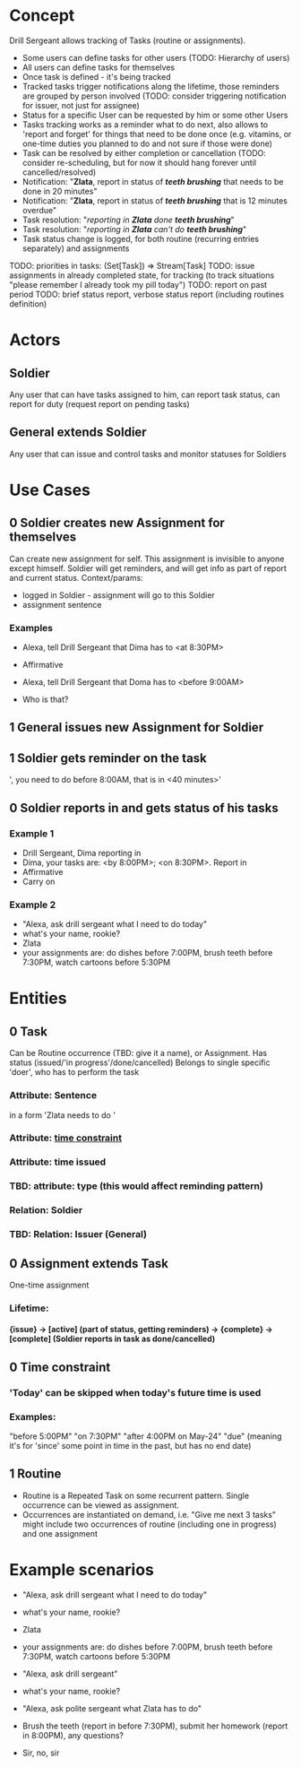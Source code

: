 # Concept

Drill Sergeant allows tracking of Tasks (routine or assignments).

* Some users can define tasks for other users (TODO: Hierarchy of users)
* All users can define tasks for themselves
* Once task is defined - it's being tracked
* Tracked tasks trigger notifications along the lifetime, those 
reminders are grouped by person involved (TODO: consider triggering 
notification for issuer, not just for assignee)
* Status for a specific User can be requested by him or some other Users
* Tasks tracking works as a reminder what to do next, also allows to 'report 
and forget' for things that need to be done once (e.g. vitamins, or one-time 
duties you planned to do and not sure if those were done) 
* Task can be resolved by either completion or cancellation (TODO: consider 
re-scheduling, but for now it should hang forever until cancelled/resolved)
* Notification: "**Zlata**, report in status of **_teeth brushing_** that 
needs to be done in 20 minutes"
* Notification: "**Zlata**, report in status of **_teeth brushing_** that is 
12 minutes overdue"
* Task resolution: "_reporting in **Zlata** done_ _**teeth brushing**_"
* Task resolution: "_reporting in **Zlata** can't do_ _**teeth brushing**_"
* Task status change is logged, for both routine (recurring entries separately) 
and assignments

TODO: priorities in tasks:  (Set[Task]) => Stream[Task]
TODO: issue assignments in already completed state, for tracking (to track situations "please remember I already took my pill today")
TODO: report on past period
TODO: brief status report, verbose status report (including routines definition)



# Actors
## Soldier
Any user that can have tasks assigned to him, can report task status, can 
report for duty (request report on pending tasks)


## General extends Soldier
Any user that can issue and control tasks and monitor statuses for Soldiers

# Use Cases

## 0 Soldier creates new Assignment for themselves
Can create new assignment for self. This assignment is invisible to anyone except himself. Soldier will get 
reminders, and will get info as part of report and current status.
Context/params:
* logged in Soldier - assignment will go to this Soldier
* assignment sentence
### Examples
- Alexa, tell Drill Sergeant that Dima has to <do eyedrops> <at 8:30PM>
- Affirmative

- Alexa, tell Drill Sergeant that Doma has to <register himself> <before 9:00AM>
- Who is that?

## 1 General issues new Assignment for Soldier

## 1 Soldier gets reminder on the task
'<Zlata>, you need to do <toothbrushing> before 8:00AM, that is in <40 minutes>'

## 0 Soldier reports in and gets status of his tasks

### Example 1
- Drill Sergeant, Dima reporting in
- Dima, your tasks are: <take vitamins> <by 8:00PM>; <do eyedrops> <on 8:30PM>. Report in
- Affirmative
- Carry on 

### Example 2
- "Alexa, ask drill sergeant what I need to do today"
- what's your name, rookie?
- Zlata
- your assignments are: do dishes before 7:00PM, brush teeth before 7:30PM, watch cartoons before 5:30PM


## 

# Entities

## 0 Task
Can be Routine occurrence (TBD: give it a name), or Assignment. Has status (issued/'in progress'/done/cancelled)
Belongs to single specific 'doer', who has to perform the task
### Attribute: Sentence
in a form 'Zlata needs to do <toothbrushing paying attention to braces>'
### Attribute: [time constraint](#Time-constraint)
### Attribute: time issued
### TBD: attribute: type (this would affect reminding pattern)
### Relation: Soldier
### TBD: Relation: Issuer (General)

## 0 Assignment extends Task
One-time assignment
### Lifetime:
#### {issue} -> [active] (part of status, getting reminders) -> {complete} -> [complete] (Soldier reports in task as done/cancelled)

## 0 Time constraint
### 'Today' can be skipped when today's future time is used
### Examples:
"before 5:00PM"
"on 7:30PM"
"after 4:00PM on May-24"
"due" (meaning it's for 'since' some point in time in the past, but has no end date)


## 1 Routine
* Routine is a Repeated Task on some recurrent pattern. Single occurrence can be viewed as assignment.
* Occurrences are instantiated on demand, i.e. "Give me next 3 tasks" might include two occurrences of routine 
(including one in progress) and one assignment






# Example scenarios
- "Alexa, ask drill sergeant what I need to do today"
- what's your name, rookie?
- Zlata
- your assignments are: do dishes before 7:00PM, brush teeth before 7:30PM, watch cartoons before 5:30PM

- "Alexa, ask drill sergeant"
- what's your name, rookie?

- "Alexa, ask polite sergeant what Zlata has to do"
- Brush the teeth (report in before 7:30PM), submit her homework (report in 8:00PM), any questions?
- Sir, no, sir

